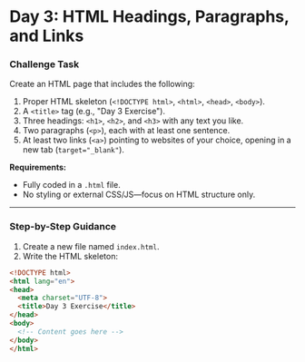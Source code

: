 # Day 3: HTML Headings, Paragraphs, and Links

### Challenge Task

Create an HTML page that includes the following:

1. Proper HTML skeleton (`<!DOCTYPE html>`, `<html>`, `<head>`, `<body>`).  
2. A `<title>` tag (e.g., "Day 3 Exercise").  
3. Three headings: `<h1>`, `<h2>`, and `<h3>` with any text you like.  
4. Two paragraphs (`<p>`), each with at least one sentence.  
5. At least two links (`<a>`) pointing to websites of your choice, opening in a new tab (`target="_blank"`).

**Requirements:**

- Fully coded in a `.html` file.  
- No styling or external CSS/JS—focus on HTML structure only.  

---

### Step-by-Step Guidance

1. Create a new file named `index.html`.  
2. Write the HTML skeleton:

```html
<!DOCTYPE html>
<html lang="en">
<head>
  <meta charset="UTF-8">
  <title>Day 3 Exercise</title>
</head>
<body>
  <!-- Content goes here -->
</body>
</html>
